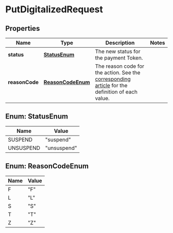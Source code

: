 

# PutDigitalizedRequest


## Properties

| Name | Type | Description | Notes |
|------------ | ------------- | ------------- | -------------|
|**status** | [**StatusEnum**](#StatusEnum) | The new status for the payment Token.  |  |
|**reasonCode** | [**ReasonCodeEnum**](#ReasonCodeEnum) | The reason code for the action. See the [corresponding article](/guide/cards/x-pay-google-apple.html#parameters) for the definition of each value.  |  |



## Enum: StatusEnum

| Name | Value |
|---- | -----|
| SUSPEND | &quot;suspend&quot; |
| UNSUSPEND | &quot;unsuspend&quot; |



## Enum: ReasonCodeEnum

| Name | Value |
|---- | -----|
| F | &quot;F&quot; |
| L | &quot;L&quot; |
| S | &quot;S&quot; |
| T | &quot;T&quot; |
| Z | &quot;Z&quot; |



